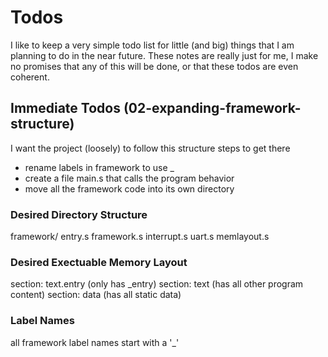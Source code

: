 # Todos
I like to keep a very simple todo list for little (and big) things that I am planning to do in the near future.
These notes are really just for me, I make no promises that any of this will be done, or that these todos are even coherent.

## Immediate Todos (02-expanding-framework-structure)
I want the project (loosely) to follow this structure
steps to get there
- rename labels in framework to use _
- create a file main.s that calls the program behavior
- move all the framework code into its own directory

### Desired Directory Structure
framework/
  entry.s
  framework.s
  interrupt.s
  uart.s
  memlayout.s

### Desired Exectuable Memory Layout
section: text.entry (only has _entry)
section: text       (has all other program content)
section: data       (has all static data)


### Label Names
all framework label names start with a '_'
